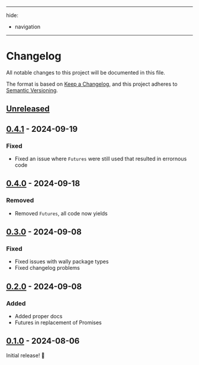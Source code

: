 * * *

hide:

- navigation

* * *

# Changelog

All notable changes to this project will be documented in this file.

The format is based on [Keep a Changelog](https://keepachangelog.com/en/1.1.0/),
and this project adheres to [Semantic Versioning](https://semver.org/spec/v2.0.0.html).

## [Unreleased]

## [0.4.1] - 2024-09-19

### Fixed

- Fixed an issue where `Futures` were still used that resulted in errornous code

## [0.4.0] - 2024-09-18

### Removed

- Removed `Futures`, all code now yields

## [0.3.0] - 2024-09-08

### Fixed

- Fixed issues with wally package types
- Fixed changelog problems

## [0.2.0] - 2024-09-08

### Added

- Added proper docs
- Futures in replacement of Promises

## [0.1.0] - 2024-08-06

Initial release! 🥳

[unreleased]: https://github.com/luminlabsdev/net/compare/v0.4.1...HEAD
[0.4.1]: https://github.com/luminlabsdev/net/compare/v0.4.0...v0.4.1
[0.4.0]: https://github.com/luminlabsdev/net/compare/v0.3.0...v0.4.0
[0.3.0]: https://github.com/luminlabsdev/net/compare/v0.2.0...v0.3.0
[0.2.0]: https://github.com/luminlabsdev/net/compare/v0.1.0...v0.2.0
[0.1.0]: https://github.com/luminlabsdev/net/compare/54e6996b9825a91f9cc70fd2ccf9721db831df32...v0.1.0
